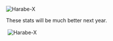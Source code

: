 <p align="left"> <img src="https://komarev.com/ghpvc/?username=Harabe-X&label=Profile%20views&color=0e75b6&style=flat" alt="Harabe-X" /> </p>
These stats will be much better next year.

<p>&nbsp;<img align="center" src=https://github-readme-stats.vercel.app/api?username=Harabe-X&hide=contribs" alt="Harabe-X" /></p>
